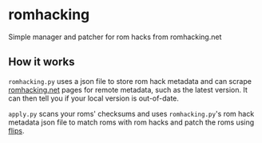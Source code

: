 # romhacking
Simple manager and patcher for rom hacks from romhacking.net
## How it works
`romhacking.py` uses a json file to store rom hack metadata and can scrape [romhacking.net](https://romhacking.net) pages for remote metadata, such as the latest version. It can then tell you if your local version is out-of-date.

`apply.py` scans your roms' checksums and uses `romhacking.py`'s rom hack metadata json file to match roms with rom hacks and patch the roms using [flips](https://github.com/Alcaro/Flips).
